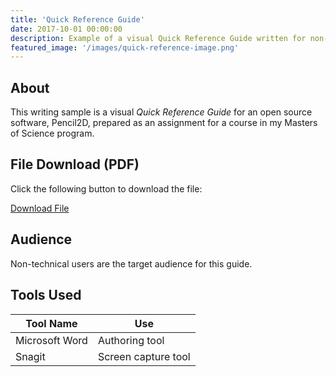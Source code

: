 ```yaml
---
title: 'Quick Reference Guide'
date: 2017-10-01 00:00:00
description: Example of a visual Quick Reference Guide written for non-technical users, authored using Microsoft Word.
featured_image: '/images/quick-reference-image.png'
---
```


## About

This writing sample is a visual <em>Quick Reference Guide</em> for an open source software, Pencil2D, prepared as an assignment for a course in my Masters of Science program.

## File Download (PDF)

Click the following button to download the file:

<a href="/uploads/Pencil2D Quick Reference Guide.pdf" class="button button--large">Download File <i class="fas fa-download"></i></a>

## Audience

Non-technical users are the target audience for this guide. 

## Tools Used 

<table>
	<thead>
		<tr>
			<th>Tool Name</th>
			<th>Use</th>
		</tr>
	</thead>
	<tbody>
		<tr>
			<td>Microsoft Word</td>
			<td>Authoring tool</td>
		</tr>
		<tr>
			<td>Snagit</td>
			<td>Screen capture tool</td>
		</tr>
	</tbody>
</table>